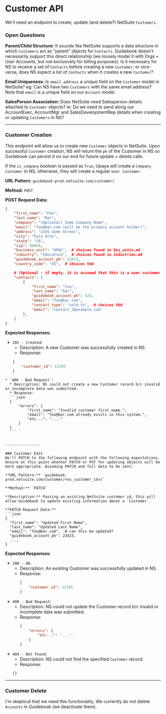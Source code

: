 # Customer API
We'll need an endpoint to create, update (and delete?) NetSuite `Customers`.

### Open Questions
**Parent/Child Structure:**
It sounds like NetSuite supports a data structure in which `Customers` act as "parent" objects for `Contacts`. Guidebook doesn't necessarily support this direct relationship (we loosely model it with Orgs + User Accounts, but not exclusively for billing purposes). Is it necessary for NS to receive a set of `Contacts` before creating a new `Customer`; or vice-versa, does NS expect a list of `Contacts` when it creates a new `Customer`?

**Email Uniqueness:**
Is `email_address` a unique field on the `Customer` model in NetSuite? eg: Can NS have two `Customers` with the same email address? Note that `email` is a unique field on our `Account` model.

**SalesPerson Association:**
Does NetSuite need Salesperson details attached to `Customer` objects? ie: Do we need to send along our AccountExec, AccountMgr and SalesDevelopmentRep details when creating or updating `Customers` in NS?

-----------


### Customer Creation
This endpoint will allow us to create new `Customer` objects in NetSuite. Upon successful `Customer` creation, NS will return the `pk` of the Customer in NS so Guidebook can persist it on our end for future update + delete calls.

If the `is_company` boolean is passed as `True`, Upaya will create a `Company Customer` in NS; otherwise, they will create a regular `User Customer`.

**URL Pattern:** `guidebook-prod.netsuite.com/customer/`

**Method:** `POST`

**POST Request Data:**
```json
{
    "first_name": "Foo",
    "last_name": "Bar",
    "company": "(Optional) Some Company Name",
    "email": "foo@bar.com (will be the primary account holder)",
    "address": "2345 Some Street",
    "city": "Palo Alto",
    "state": "CA",
    "zip": 94054,
    "business_unit": "APAC",  # choices found in biz_units.md
    "industry": "Education",  # choices found in industries.md
    "guidebook_account_pk": 23423,
    "country_code": "US",  # choices tbd

    # (Optional - if empty, it is assumed that this is a user customer)
    "contacts": [
        {
            "first_name": "foo",
            "last_name": "bar",
            "guidebook_account_pk": 123,
            "email": "foo@bar.com",
            "contact_type": "sold-to",  # choices tbd
            "email": "contact_1@example.com"
        },
    ]
}
```

**Expected Responses:**
  * `201 - Created`:
    * Description: A new Customer was successfully created in NS.
    * Response:
    ```json
    {
        "customer_id": 12345
    }
  ```
  * `400 - Bad Request`:
    * Description: NS could not create a new Customer record b/c invalid or incomplete data was submitted.
    * Response:
    ```json
    {
        "errors": {
            "first_name": "Invalid customer first name.",
            "email": "foo@bar.com already exists in this system.",
            "etc...": "...."
        }
    }
    ```


----------------

### Customer Edit
We'll PATCH to the following endpoint with the following expectations. Unsure at this point whether PATCH or PUT for updating objects will be more appropriate. Assuming PATCH and full data to be sent.

**URL Pattern:** `guidebook-prod.netsuite.com/customer/<ns_customer_id>/`

**Method:** `PATCH`

**Description:** Passing an existing NetSuite customer id, this will allow Guidebook to update existing information about a `Customer`.

**PATCH Request Data:**
```json
{
    "first_name": "Updated First Name",
    "last_name": "Updated Last Name",
    "email": "foo@bar.com",  # can this be updated?
    "guidebook_account_pk": 23423,
    ...,
}
```


**Expected Responses:**
* `200 - OK`:
  * Description: An existing Customer was successfully updated in NS.
  * Response:
    ```json
    {
        "customer_id": 12345
    }
    ```
* `400 - Bad Request`:
  * Description: NS could not update the Customer record b/c invalid or incomplete data was submitted.
  * Response:
    ```json
    {
        "errors": {
            "etc...": "...."
        }
    }
    ```
* `404 - Not Found`:
  * Description: NS could not find the specified `Customer` record.
  * Response:
  ```json
  {}
  ```

------------

### Customer Delete
I'm skeptical that we need this functionality. We currently do not delete `Accounts` in Guidebook (we deactivate them).